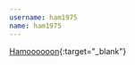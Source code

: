 ---username: ham1975name: ham1975---[Hamoooooon](https://play.google.com/store/apps/details?id=jp.hamsoft.hamoooooon&hl=ja){:target="_blank"}